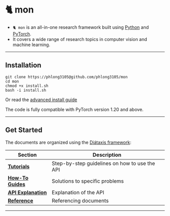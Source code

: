 # 🐈 mon

- `🐈 mon` is an all-in-one research framework built using [Python](https://www.python.org/) and [PyTorch](https://pytorch.org/).
- It covers a wide range of research topics in computer vision and machine learning.

---

## Installation

```shell
git clone https://phlong3105@github.com/phlong3105/mon
cd mon
chmod +x install.sh
bash -i install.sh
```

Or read the [advanced install guide](get-started/installation.md)

The code is fully compatible with PyTorch version 1.20 and above.

---

## Get Started

The documents are organized using the [Diátaxis framework](https://diataxis.fr/):

| Section                                     | Description                                   |
|---------------------------------------------|-----------------------------------------------|
| __[Tutorials](tutorial/index.md)__          | Step-by-step guidelines on how to use the API |
| __[How-To Guides](how-to/index.md)__        | Solutions to specific problems                |
| __[API Explanation](explanation/index.md)__ | Explanation of the API                        |
| __[Reference](reference/index.md)__         | Referencing documents                         |

--- 

<script type="text/javascript" id="clustrmaps" src="//clustrmaps.com/map_v2.js?d=mDDi2z1vAnHUyVPYInDSCoHgluvZPEfpCcbRFeggx3o&cl=ffffff&w=a"></script>
